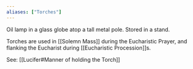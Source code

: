 ```yaml
---
aliases: ["Torches"]
---
```

Oil lamp in a glass globe atop a tall metal pole. Stored in a stand.

Torches are used in [[Solemn Mass]] during the Eucharistic Prayer, and flanking the Eucharist during [[Eucharistic Procession]]s.

See: [[Lucifer#Manner of holding the Torch]]